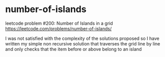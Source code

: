 # number-of-islands
leetcode problem #200: Number of Islands in a grid
https://leetcode.com/problems/number-of-islands/

I was not satisfied with the complexity of the solutions proposed so I have written my simple
non recursive solution that traverses the grid line by line and only checks that the item
before or above belong to an island
